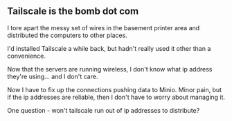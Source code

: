## Tailscale is the bomb dot com

I tore apart the messy set of wires in the basement printer area and distributed the computers to other places. 

I'd installed Tailscale a while back, but hadn't really used it other than a convenience.

Now that the servers are running wireless, I don't know what ip address they're using... and I don't care.

Now I have to fix up the connections pushing data to Minio.  Minor pain, but if the ip addresses are reliable, then I don't have to worry about managing it. 

One question - won't tailscale run out of ip addresses to distribute?

